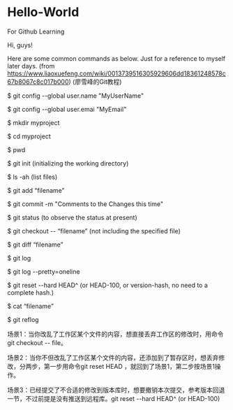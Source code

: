 # Hello-World
For Github  Learning

Hi, guys!

Here are some common commands as below.
Just for a reference to myself later days.
(from https://www.liaoxuefeng.com/wiki/0013739516305929606dd18361248578c67b8067c8c017b000)
(廖雪峰的Git教程)

$ git config --global user.name "MyUserName"

$ git config --global user.emai "MyEmail"

$ mkdir myproject

$ cd myproject

$ pwd

$ git init    (initializing the working directory)

$ ls -ah      (list files)

$ git add “filename”
  
$ git commit -m "Comments to the Changes this time"

$ git status   (to observe the status at present)

$ git checkout -- “filename”    (not including the specified file)
  
$ git diff “filename”
  
$ git log

$ git log --pretty=oneline

$ git reset --hard HEAD^  (or HEAD-100, or version-hash, no need to a complete hash.)

$ cat “filename”
  
$ git reflog

场景1：当你改乱了工作区某个文件的内容，想直接丢弃工作区的修改时，用命令git checkout -- file。

场景2：当你不但改乱了工作区某个文件的内容，还添加到了暂存区时，想丢弃修改，分两步，第一步用命令git reset HEAD <file>，就回到了场景1，第二步按场景1操作。

场景3：已经提交了不合适的修改到版本库时，想要撤销本次提交，参考版本回退一节，不过前提是没有推送到远程库。git reset --hard HEAD^  (or HEAD-100)
  


